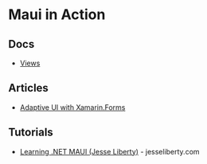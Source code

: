 # Maui in Action

## Docs
* [Views](https://learn.microsoft.com/en-us/dotnet/maui/user-interface/controls/#views)

## Articles
* [Adaptive UI with Xamarin.Forms](https://devblogs.microsoft.com/xamarin/adaptive-ui-xamarin-forms/)

## Tutorials
* [Learning .NET MAUI (Jesse Liberty)](https://jesseliberty.com/2022/06/10/xamarin-forms-to-maui-part-1/) - jesseliberty.com
